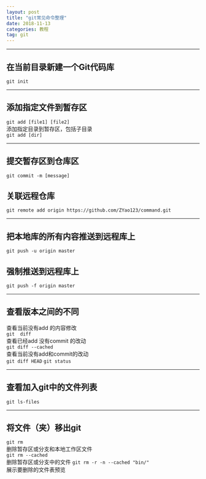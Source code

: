 ```yaml
---
layout: post
title: "git常见命令整理"
date: 2018-11-13
categories: 教程
tag: git
---
```


---
## 在当前目录新建一个Git代码库  
`git init`

---
## 添加指定文件到暂存区
`git add [file1] [file2]`  
添加指定目录到暂存区，包括子目录  
`git add [dir]`

---
## 提交暂存区到仓库区
`git commit -m [message]`

## 关联远程仓库
`git remote add origin https://github.com/ZYao123/command.git`

---
## 把本地库的所有内容推送到远程库上
`git push -u origin master`

## 强制推送到远程库上
`git push -f origin master`

---
## 查看版本之间的不同  
查看当前没有add 的内容修改  
`git  diff`  
查看已经add 没有commit 的改动  
`git diff --cached`  
查看当前没有add和commit的改动  
`git diff HEAD` 
`git status` 

---
## 查看加入git中的文件列表  
`git ls-files`  

---
## 将文件（夹）移出git
`git rm`  
删除暂存区或分支和本地工作区文件  
`git rm --cached`    
删除暂存区或分支中的文件
`git rm -r -n --cached "bin/"`  
展示要删除的文件表预览